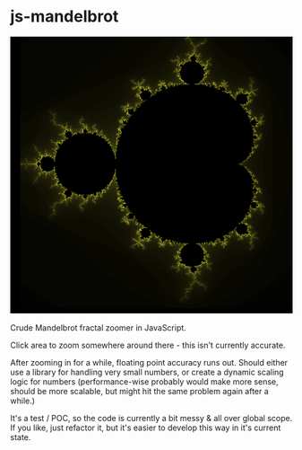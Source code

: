 js-mandelbrot
=============

![Screenshot - mandelbrot fractal](mandelbrot_screenshot.png)

Crude Mandelbrot fractal zoomer in JavaScript.

Click area to zoom somewhere around there - this isn't currently accurate.

After zooming in for a while, floating point accuracy runs out. Should either use a library for handling very small numbers, or create a dynamic scaling logic for numbers (performance-wise probably would make more sense, should be more scalable, but might hit the same problem again after a while.)

It's a test / POC, so the code is currently a bit messy & all over global scope. If you like, just refactor it, but it's easier to develop this way in it's current state.
